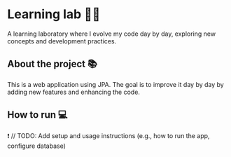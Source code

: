 # Learning lab 👨‍🔬

A learning laboratory where I evolve my code day by day, exploring new concepts and development practices.

## About the project 📚
This is a web application using JPA. The goal is to improve it day by day by adding new features and enhancing the code.

## How to run 💻
❗ // TODO: Add setup and usage instructions (e.g., how to run the app, configure database)
